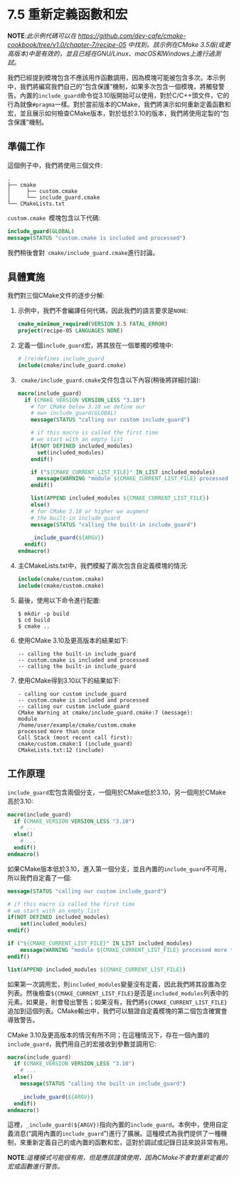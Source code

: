 # 7.5 重新定義函數和宏

**NOTE**:*此示例代碼可以在 https://github.com/dev-cafe/cmake-cookbook/tree/v1.0/chapter-7/recipe-05 中找到。該示例在CMake 3.5版(或更高版本)中是有效的，並且已經在GNU/Linux、macOS和Windows上進行過測試。*

我們已經提到模塊包含不應該用作函數調用，因為模塊可能被包含多次。本示例中，我們將編寫我們自己的“包含保護”機制，如果多次包含一個模塊，將觸發警告。內置的`include_guard`命令從3.10版開始可以使用，對於C/C++頭文件，它的行為就像`#pragma`一樣。對於當前版本的CMake，我們將演示如何重新定義函數和宏，並且展示如何檢查CMake版本，對於低於3.10的版本，我們將使用定製的“包含保護”機制。

## 準備工作

這個例子中，我們將使用三個文件:

```shell
.
├── cmake
│     ├── custom.cmake
│     └── include_guard.cmake
└── CMakeLists.txt
```

`custom.cmake `模塊包含以下代碼:

```cmake
include_guard(GLOBAL)
message(STATUS "custom.cmake is included and processed")
```

我們稍後會對` cmake/include_guard.cmake`進行討論。

## 具體實施

我們對三個CMake文件的逐步分解:

1. 示例中，我們不會編譯任何代碼，因此我們的語言要求是`NONE`:

   ```cmake
   cmake_minimum_required(VERSION 3.5 FATAL_ERROR)
   project(recipe-05 LANGUAGES NONE)
   ```

2. 定義一個`include_guard`宏，將其放在一個單獨的模塊中:

   ```cmake
   # (re)defines include_guard
   include(cmake/include_guard.cmake)
   ```

3. ` cmake/include_guard.cmake`文件包含以下內容(稍後將詳細討論):

   ```cmake
   macro(include_guard)
     if (CMAKE_VERSION VERSION_LESS "3.10")
       # for CMake below 3.10 we define our
       # own include_guard(GLOBAL)
       message(STATUS "calling our custom include_guard")
   
       # if this macro is called the first time
       # we start with an empty list
       if(NOT DEFINED included_modules)
         set(included_modules)
       endif()
   
       if ("${CMAKE_CURRENT_LIST_FILE}" IN_LIST included_modules)
         message(WARNING "module ${CMAKE_CURRENT_LIST_FILE} processed more than once")
       endif()
   
       list(APPEND included_modules ${CMAKE_CURRENT_LIST_FILE})
       else()
       # for CMake 3.10 or higher we augment
       # the built-in include_guard
       message(STATUS "calling the built-in include_guard")
       
       _include_guard(${ARGV})
     endif()
   endmacro()
   ```

4. 主CMakeLists.txt中，我們模擬了兩次包含自定義模塊的情況:

   ```cmake
   include(cmake/custom.cmake)
   include(cmake/custom.cmake)
   ```

5. 最後，使用以下命令進行配置:

   ```shell
   $ mkdir -p build
   $ cd build
   $ cmake ..
   ```

6. 使用CMake 3.10及更高版本的結果如下:

   ```shell
   -- calling the built-in include_guard
   -- custom.cmake is included and processed
   -- calling the built-in include_guard
   ```

7. 使用CMake得到3.10以下的結果如下:

   ```shell
   - calling our custom include_guard
   -- custom.cmake is included and processed
   -- calling our custom include_guard
   CMake Warning at cmake/include_guard.cmake:7 (message):
   module
   /home/user/example/cmake/custom.cmake
   processed more than once
   Call Stack (most recent call first):
   cmake/custom.cmake:1 (include_guard)
   CMakeLists.txt:12 (include)
   ```

## 工作原理

`include_guard`宏包含兩個分支，一個用於CMake低於3.10，另一個用於CMake高於3.10:

```cmake
macro(include_guard)
  if (CMAKE_VERSION VERSION_LESS "3.10")
  	# ...
  else()
  	# ...
  endif()
endmacro()
```

如果CMake版本低於3.10，進入第一個分支，並且內置的`include_guard`不可用，所以我們自定義了一個:

```cmake
message(STATUS "calling our custom include_guard")

# if this macro is called the first time
# we start with an empty list
if(NOT DEFINED included_modules)
	set(included_modules)
endif()

if ("${CMAKE_CURRENT_LIST_FILE}" IN_LIST included_modules)
	message(WARNING "module ${CMAKE_CURRENT_LIST_FILE} processed more than once")
endif()

list(APPEND included_modules ${CMAKE_CURRENT_LIST_FILE})
```

如果第一次調用宏，則`included_modules`變量沒有定義，因此我們將其設置為空列表。然後檢查`${CMAKE_CURRENT_LIST_FILE}`是否是`included_modules`列表中的元素。如果是，則會發出警告；如果沒有，我們將`${CMAKE_CURRENT_LIST_FILE}`追加到這個列表。CMake輸出中，我們可以驗證自定義模塊的第二個包含確實會導致警告。

CMake 3.10及更高版本的情況有所不同；在這種情況下，存在一個內置的`include_guard`，我們用自己的宏接收到參數並調用它:

```cmake
macro(include_guard)
  if (CMAKE_VERSION VERSION_LESS "3.10")
  	# ...
  else()
  	message(STATUS "calling the built-in include_guard")
  	
  	_include_guard(${ARGV})
  endif()
endmacro()
```

這裡，`_include_guard(${ARGV})`指向內置的`include_guard`。本例中，使用自定義消息(“調用內置的`include_guard`”)進行了擴展。這種模式為我們提供了一種機制，來重新定義自己的或內置的函數和宏，這對於調試或記錄日誌來說非常有用。

**NOTE**:*這種模式可能很有用，但是應該謹慎使用，因為CMake不會對重新定義的宏或函數進行警告。*

